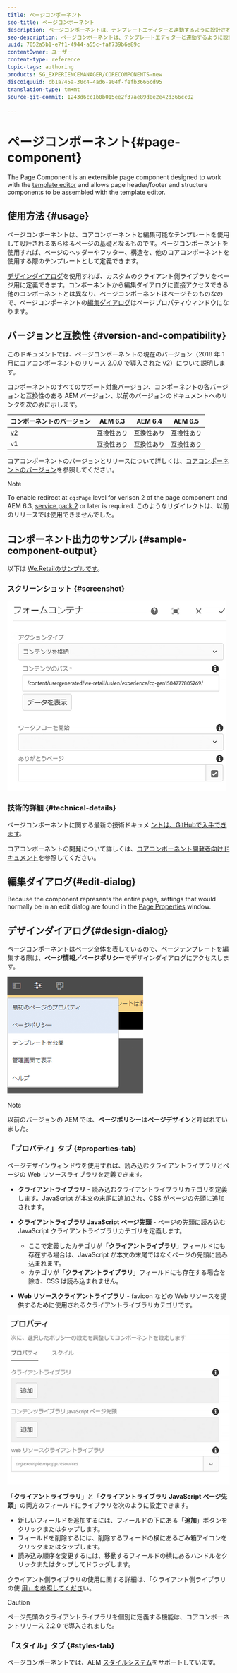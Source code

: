 ```yaml
---
title: ページコンポーネント
seo-title: ページコンポーネント
description: ページコンポーネントは、テンプレートエディターと連動するように設計された拡張可能なページコンポーネントです。このコンポーネントを使用すれば、テンプレートエディターでページのヘッダー／フッターおよび構造要素を組み立てることができます。
seo-description: ページコンポーネントは、テンプレートエディターと連動するように設計された拡張可能なページコンポーネントです。このコンポーネントを使用すれば、テンプレートエディターでページのヘッダー／フッターおよび構造要素を組み立てることができます。
uuid: 7052a5b1-e7f1-4944-a55c-faf739b6e89c
contentOwner: ユーザー
content-type: reference
topic-tags: authoring
products: SG_EXPERIENCEMANAGER/CORECOMPONENTS-new
discoiquuid: cb1a745a-30c4-4ad6-a04f-fefb3666cd95
translation-type: tm+mt
source-git-commit: 1243d6cc1b0b015ee2f37ae89d0e2e42d366cc02

---
```



# ページコンポーネント{#page-component}

The Page Component is an extensible page component designed to work with the [template editor](https://helpx.adobe.com/experience-manager/6-5/sites/authoring/using/templates.html) and allows page header/footer and structure components to be assembled with the template editor.

## 使用方法 {#usage}

ページコンポーネントは、コアコンポーネントと編集可能なテンプレートを使用して設計されるあらゆるページの基礎となるものです。ページコンポーネントを使用すれば、ページのヘッダーやフッター、構造を、他のコアコンポーネントを使用する際のテンプレートとして定義できます。

[デザインダイアログ](#design-dialog)を使用すれば、カスタムのクライアント側ライブラリをページ用に定義できます。コンポーネントから編集ダイアログに直接アクセスできる他のコンポーネントとは異なり、ページコンポーネントはページそのものなので、ページコンポーネントの[編集ダイアログ](#edit-dialog)はページプロパティウィンドウになります。

## バージョンと互換性 {#version-and-compatibility}

このドキュメントでは、ページコンポーネントの現在のバージョン（2018 年 1 月にコアコンポーネントのリリース 2.0.0 で導入された v2）について説明します。

コンポーネントのすべてのサポート対象バージョン、コンポーネントの各バージョンと互換性のある AEM バージョン、以前のバージョンのドキュメントへのリンクを次の表に示します。

| コンポーネントのバージョン | AEM 6.3 | AEM 6.4 | AEM 6.5 |
|---|---|---|---|
| [v2](page-v1.md) | 互換性あり | 互換性あり | 互換性あり |
| v1 | 互換性あり | 互換性あり | 互換性あり |

コアコンポーネントのバージョンとリリースについて詳しくは、[コアコンポーネントのバージョン](versions.md)を参照してください。

>[!NOTE]
>
>To enable redirect at `cq:Page` level for verison 2 of the page component and AEM 6.3, [service pack 2](https://helpx.adobe.com/experience-manager/6-3/release-notes/sp2-release-notes.html) or later is required. このようなリダイレクトは、以前のリリースでは使用できませんでした。

## コンポーネント出力のサンプル {#sample-component-output}

以下は [We.Retailのサンプルです](https://helpx.adobe.com/experience-manager/6-5/sites/developing/using/we-retail.html)。

### スクリーンショット {#screenshot}

![](assets/chlimage_1.png)

### 技術的詳細 {#technical-details}

ページコンポーネントに関する最新の技術ドキュメ [ントは、GitHubで入手できます](https://github.com/adobe/aem-core-wcm-components/blob/master/content/src/content/jcr_root/apps/core/wcm/components/page/v2/page)。

コアコンポーネントの開発について詳しくは、[コアコンポーネント開発者向けドキュメント](developing.md)を参照してください。

## 編集ダイアログ{#edit-dialog}

Because the component represents the entire page, settings that would normally be in an edit dialog are found in the [Page Properties](https://helpx.adobe.com/experience-manager/6-5/sites/authoring/using/editing-page-properties.html) window.

## デザインダイアログ{#design-dialog}

ページコンポーネントはページ全体を表しているので、ページテンプレートを編集する際は、**ページ情報／ページポリシー**&#x200B;でデザインダイアログにアクセスします。

![](assets/screen_shot_2018-04-03at113410.png)

>[!NOTE]
>
>以前のバージョンの AEM では、**ページポリシー**&#x200B;は&#x200B;**ページデザイン**&#x200B;と呼ばれていました。

### 「プロパティ」タブ {#properties-tab}

ページデザインウィンドウを使用すれば、読み込むクライアントライブラリとページの Web リソースライブラリを定義できます。

* **クライアントライブラリ** - 読み込むクライアントライブラリカテゴリを定義します。JavaScript が本文の末尾に追加され、CSS がページの先頭に追加されます。
* **クライアントライブラリ JavaScript ページ先頭** - ページの先頭に読み込む JavaScript クライアントライブラリカテゴリを定義します。
   * ここで定義したカテゴリが「**クライアントライブラリ**」フィールドにも存在する場合は、JavaScript が本文の末尾ではなくページの先頭に読み込まれます。
   * カテゴリが「**クライアントライブラリ**」フィールドにも存在する場合を除き、CSS は読み込まれません。

* **Web リソースクライアントライブラリ** - favicon などの Web リソースを提供するために使用されるクライアントライブラリカテゴリです。

![](assets/screenshot_2018-10-19at104949.png)

「**クライアントライブラリ**」と「**クライアントライブラリ JavaScript ページ先頭**」の両方のフィールドにライブラリを次のように設定できます。

* 新しいフィールドを追加するには、フィールドの下にある「**追加**」ボタンをクリックまたはタップします。
* フィールドを削除するには、削除するフィードの横にあるごみ箱アイコンをクリックまたはタップします。
* 読み込み順序を変更するには、移動するフィールドの横にあるハンドルをクリックまたはタップしてドラッグします。

クライアント側ライブラリの使用に関する詳細は、「クライアント側ライブラリの使 [用」を参照してくださ](https://helpx.adobe.com/experience-manager/6-5/sites/developing/using/clientlibs.html)い。

>[!CAUTION]
>
>ページ先頭のクライアントライブラリを個別に定義する機能は、コアコンポーネントリリース 2.2.0 で導入されました。

### 「スタイル」タブ {#styles-tab}

ページコンポーネントでは、AEM [スタイルシステム](authoring.md#component-styling)をサポートしています。